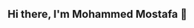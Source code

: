 ## Hi there, I'm Mohammed Mostafa 👋

<!--
**Mohammed-Mostafa-Hasan/Mohammed-Mostafa-Hasan** is a ✨ _special_ ✨ repository because its `README.md` (this file) appears on your GitHub profile.

Here are some ideas to get you started:

- 🔭 I’m currently working on ...
- 🌱 I’m currently learning ...
- 👯 I’m looking to collaborate on ...
- 🤔 I’m looking for help with ...
* 💬 Ask me about data science field & ML specially 
- 📫 How to reach me: ...
- 😄 Pronouns: ...
- ⚡ Fun fact: ...
-->
